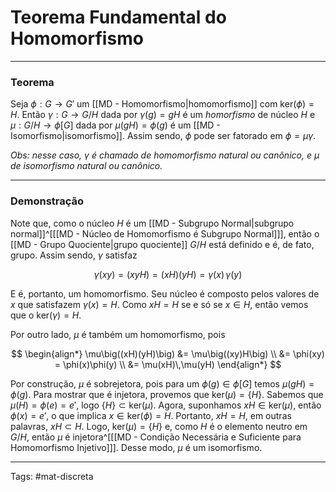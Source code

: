 # Teorema Fundamental do Homomorfismo

---

### Teorema

Seja $\phi:G \to G'$ um [[MD - Homomorfismo|homomorfismo]] com $\mathrm{ker}(\phi)=H$. Então $\gamma:G \to G/H$ dada por $\gamma(g)=gH$ é um *homorfismo* de núcleo $H$ e $\mu:G/H \to \phi[G]$ dada por $\mu(gH)=\phi(g)$ é um [[MD - Isomorfismo|isomorfismo]]. Assim sendo, $\phi$ pode ser fatorado em $\phi=\mu\gamma$.

*Obs: nesse caso, $\gamma$ é chamado de homomorfismo natural ou canônico, e $\mu$ de isomorfismo natural ou canônico.*

---

### Demonstração

Note que, como o núcleo $H$ é um [[MD - Subgrupo Normal|subgrupo normal]]^[[[MD - Núcleo de Homomorfismo é Subgrupo Normal]]], então o [[MD - Grupo Quociente|grupo quociente]] $G/H$ está definido e é, de fato, grupo. Assim sendo, $\gamma$ satisfaz

$$
\gamma(xy) = (xyH) = (xH)(yH) = \gamma(x)\,\gamma(y)
$$

E é, portanto, um homomorfismo. Seu núcleo é composto pelos valores de $x$ que satisfazem $\gamma(x)=H$. Como $xH=H$ se e só se $x \in H$, então vemos que o $\mathrm{ker}(\gamma)=H$.

Por outro lado, $\mu$ é também um homomorfismo, pois

$$
\begin{align*}
\mu\big((xH)(yH)\big) 
&= \mu\big((xy)H\big) \\
&= \phi(xy) = \phi(x)\phi(y) \\
&= \mu(xH)\,\mu(yH) 
\end{align*}
$$

Por construção, $\mu$ é sobrejetora, pois para um $\phi(g) \in \phi[G]$ temos $\mu(gH)=\phi(g)$. Para mostrar que é injetora, provemos que $\mathrm{ker}(\mu)=\{H\}$. Sabemos que $\mu(H)=\phi(e)=e'$, logo $\{H\}\subset \mathrm{ker}(\mu)$. Agora, suponhamos $xH \in \mathrm{ker}(\mu)$, então $\phi(x)=e'$, o que implica $x \in \mathrm{ker}(\phi)=H$. Portanto, $xH=H$, em outras palavras, $xH \subset {H}$. Logo, $\mathrm{ker}(\mu)= \{H\}$ e, como $H$ é o elemento neutro em $G/H$, então $\mu$ é injetora^[[[MD - Condição Necessária e Suficiente para Homomorfismo Injetivo]]]. Desse modo, $\mu$ é um isomorfismo.

---

Tags: #mat-discreta 